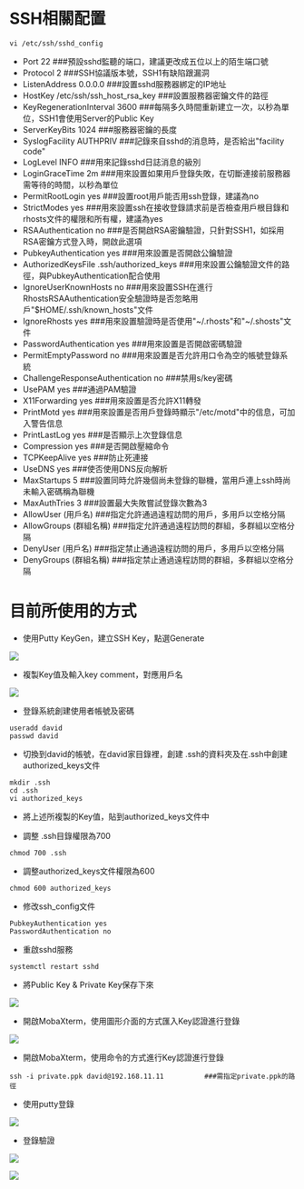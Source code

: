 # SSH相關配置

```
vi /etc/ssh/sshd_config
```

- Port 22			###預設sshd監聽的端口，建議更改成五位以上的陌生端口號
- Protocol 2       ###SSH協議版本號，SSH1有缺陷跟漏洞
- ListenAddress 0.0.0.0      ###設置sshd服務器綁定的IP地址
- HostKey /etc/ssh/ssh_host_rsa_key      ###設置服務器密鑰文件的路徑
- KeyRegenerationInterval 3600     ###每隔多久時間重新建立一次，以秒為單位，SSH1會使用Server的Public Key
- ServerKeyBits 1024     ###服務器密鑰的長度
- SyslogFacility AUTHPRIV     ###記錄來自sshd的消息時，是否給出"facility code"
- LogLevel INFO     ###用來記錄sshd日誌消息的級別
- LoginGraceTime 2m     ###用來設置如果用戶登錄失敗，在切斷連接前服務器需等待的時間，以秒為單位
- PermitRootLogin yes     ###設置root用戶能否用ssh登錄，建議為no
- StrictModes yes     ###用來設置ssh在接收登錄請求前是否檢查用戶根目錄和rhosts文件的權限和所有權，建議為yes
- RSAAuthentication no     ###是否開啟RSA密鑰驗證，只針對SSH1，如採用RSA密鑰方式登入時，開啟此選項
- PubkeyAuthentication yes     ###用來設置是否開啟公鑰驗證
- AuthorizedKeysFile      .ssh/authorized_keys     ###用來設置公鑰驗證文件的路徑，與PubkeyAuthentication配合使用
- IgnoreUserKnownHosts no     ###用來設置SSH在進行RhostsRSAAuthentication安全驗證時是否忽略用        戶"$HOME/.ssh/known_hosts"文件
- IgnoreRhosts yes     ###用來設置驗證時是否使用"~/.rhosts"和"~/.shosts"文件
- PasswordAuthentication yes     ###用來設置是否開啟密碼驗證
- PermitEmptyPassword no     ###用來設置是否允許用口令為空的帳號登錄系統
- ChallengeResponseAuthentication no     ###禁用s/key密碼
- UsePAM yes     ###通過PAM驗證
- X11Forwarding yes     ###用來設置是否允許X11轉發
- PrintMotd yes     ###用來設置是否用戶登錄時顯示"/etc/motd"中的信息，可加入警告信息
- PrintLastLog yes     ###是否顯示上次登錄信息
- Compression yes     ###是否開啟壓縮命令
- TCPKeepAlive yes     ###防止死連接
- UseDNS yes     ###使否使用DNS反向解析
- MaxStartups 5     ###設置同時允許幾個尚未登錄的聯機，當用戶連上ssh時尚未輸入密碼稱為聯機
- MaxAuthTries 3     ###設置最大失敗嘗試登錄次數為3
- AllowUser (用戶名)     ###指定允許通過遠程訪問的用戶，多用戶以空格分隔
- AllowGroups (群組名稱)     ###指定允許通過遠程訪問的群組，多群組以空格分隔
- DenyUser (用戶名)     ###指定禁止通過遠程訪問的用戶，多用戶以空格分隔
- DenyGroups (群組名稱)     ###指定禁止通過遠程訪問的群組，多群組以空格分隔

# 目前所使用的方式

- 使用Putty KeyGen，建立SSH Key，點選Generate

![](https://github.com/abnershaw/abnershaw.github.io/blob/master/assets/img/SSH/2020-03-28_13-12-31.jpg)

- 複製Key值及輸入key comment，對應用戶名

![](https://github.com/abnershaw/abnershaw.github.io/blob/master/assets/img/SSH/2020-03-28_13-12-29.jpg)

- 登錄系統創建使用者帳號及密碼

```
useradd david
passwd david
```

- 切換到david的帳號，在david家目錄裡，創建 .ssh的資料夾及在.ssh中創建authorized_keys文件

```
mkdir .ssh
cd .ssh
vi authorized_keys
```

- 將上述所複製的Key值，貼到authorized_keys文件中

  

- 調整 .ssh目錄權限為700

```
chmod 700 .ssh
```

- 調整authorized_keys文件權限為600

```
chmod 600 authorized_keys
```

- 修改ssh_config文件

```
PubkeyAuthentication yes
PasswordAuthentication no
```

- 重啟sshd服務

```
systemctl restart sshd
```



- 將Public Key & Private Key保存下來

![](https://github.com/abnershaw/abnershaw.github.io/blob/master/assets/img/SSH/2020-03-28_13-12-30.jpg)

- 開啟MobaXterm，使用圖形介面的方式匯入Key認證進行登錄

![](https://github.com/abnershaw/abnershaw.github.io/blob/master/assets/img/SSH/2020-03-28_12-36-59.jpg)

- 開啟MobaXterm，使用命令的方式進行Key認證進行登錄

```
ssh -i private.ppk david@192.168.11.11			###需指定private.ppk的路徑
```

- 使用putty登錄

![](https://github.com/abnershaw/abnershaw.github.io/blob/master/assets/img/SSH/2020-03-28_13-20-44.jpg)

- 登錄驗證

![](https://github.com/abnershaw/abnershaw.github.io/blob/master/assets/img/SSH/2020-03-28_13-23-42.jpg)



![](https://github.com/abnershaw/abnershaw.github.io/blob/master/assets/img/SSH/2020-03-28_13-22-13.jpg)





